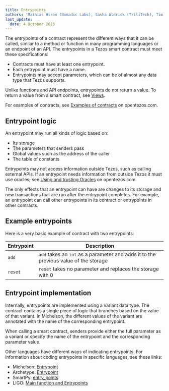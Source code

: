 ```yaml
---
title: Entrypoints
authors: 'Mathias Hiron (Nomadic Labs), Sasha Aldrick (TriliTech), Tim McMackin (TriliTech)'
last_update:
  date: 4 October 2023
---
```


The entrypoints of a contract represent the different ways that it can be called, similar to a method or function in many programming languages or an endpoint of an API.
The entrypoints in a Tezos smart contract must meet these specifications:

- Contracts must have at least one entrypoint.
- Each entrypoint must have a name.
- Entrypoints may accept parameters, which can be of almost any data type that Tezos supports.

Unlike functions and API endpoints, entrypoints do not return a value.
To return a value from a smart contract, see [Views](./views).

For examples of contracts, see [Examples of contracts](https://opentezos.com/smart-contracts/simplified-contracts/) on opentezos.com.

## Entrypoint logic

An entrypoint may run all kinds of logic based on:

- Its storage
- The parameters that senders pass
- Global values such as the address of the caller
- The table of constants
<!-- TODO link to Tezos library for address of caller/globals and table of contents -->

Entrypoints may not access information outside Tezos, such as calling external APIs.
If an entrypoint needs information from outside Tezos it must use oracles; see [Using and trusting Oracles](https://opentezos.com/smart-contracts/oracles/) on opentezos.com.

The only effects that an entrypoint can have are changes to its storage and new transactions that are run after the entrypoint completes.
For example, an entrypoint can call other entrypoints in its contract or entrypoints in other contracts.

## Example entrypoints

Here is a very basic example of contract with two entrypoints:

| Entrypoint | Description |
| --- | --- |
| `add` | `add` takes an `int` as a parameter and adds it to the previous value of the storage |
| `reset` | `reset` takes no parameter and replaces the storage with 0 |

<!-- TODO

## Default entrypoint behavior

From Raphael:

> When calling a contract, there is no difference between explicitly passing default as entrypoint name and passing no entrypoint at all.

> When defining and originating a contract, the entrypoints are declared as annotations in the parameter type of the contract. There may or not be a %default in this parameter type. If there is no %default annotation, the whole parameter type is the type of the default entrypoint.

> you can still have other entrypoints but they are special cases of what you can achieve by calling the default entrypoint.

For example, if the parameter type is or (unit %be_nice) (unit %be_nasty), then calling the contract with:
- Unit on the be_nice entrypoint is equivalent to
- Left Unit on the default entrypoint
and:
- Unit on the be_nasty entrypoint is equivalent to
- Right Unit on the default entrypoint.


Each contract has a special entrypoint named "default," which runs when a caller calls the contract without specifying an entrypoint, such as if the caller sends tez to the contract.
Senders do not pass parameters to this endpoint, though technically it accepts a parameter of the type `Unit`.
-->


<!-- TODO old docs say "if this entrypoint exists" ; doesn't it always exist? -->
<!--
  - `default` doesn't take any parameter (or more specifically, its parameter is of type `Unit`). If this entrypoint exists, it will be executed any time the contract is called without specifying any entrypoint or parameter. This is in particular the case when a user or a contract simply sends some tez to the contract, as you do when sending tez to a user.
-->


## Entrypoint implementation

Internally, entrypoints are implemented using a variant data type.
The contract contains a single piece of logic that branches based on the value of that variant.
In Michelson, the different values of the variant are annotated with the name of the corresponding entrypoint.
<!-- TODO link to variants -->

When calling a smart contract, senders provide either the full parameter as a variant or specify the name of the entrypoint and the corresponding parameter value.

Other languages have different ways of indicating entrypoints.
For information about coding entrypoints in specific languages, see these links:

- Michelson: [Entrypoint](https://tezos.gitlab.io/active/michelson.html#entrypoints)
- Archetype: [Entrypoint](https://archetype-lang.org/docs/reference/declarations/entrypoint)
- SmartPy: [entry_points](https://smartpy.io/docs/introduction/entry_points/)
- LIGO: [Main function and Entrypoints](https://ligolang.org/docs/advanced/entrypoints-contracts)
